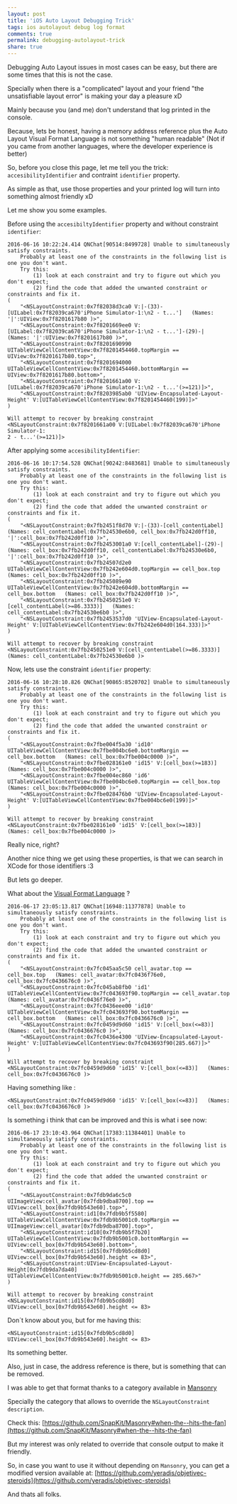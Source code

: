 ```yaml
---
layout: post
title: 'iOS Auto Layout Debugging Trick'
tags: ios autolayout debug log format
comments: true
permalink: debugging-autolayout-trick
share: true
---
```


Debugging Auto Layout issues in most cases can be easy, but there are some times that this is not the case.

Specially when there is a "complicated" layout and your friend "the unsatisfiable layout error" is making your day a pleasure xD

Mainly because you (and me) don't understand that log printed in the console. 

Because, lets be honest, having a memory address reference plus the Auto Layout Visual Format Language is not something "human readable" (Not if you came from another languages, where the developer experience is better)

So, before you close this page, let me tell you the trick: `accesibilityIdentifier` and contraint `identifier` property.

As simple as that, use those properties and your printed log will turn into something almost friendly xD

Let me show you some examples.

Before using the `accesibiltyIdentifier` property and without constraint `identifier`:

``` objc
2016-06-16 10:22:24.414 QNChat[90514:8499728] Unable to simultaneously satisfy constraints.
	Probably at least one of the constraints in the following list is one you don't want. 
	Try this: 
		(1) look at each constraint and try to figure out which you don't expect; 
		(2) find the code that added the unwanted constraint or constraints and fix it. 
(
    "<NSLayoutConstraint:0x7f82038d3ca0 V:|-(33)-[UILabel:0x7f82039ca670'iPhone Simulator-1:\n2 - t...']   (Names: '|':UIView:0x7f8201617b80 )>",
    "<NSLayoutConstraint:0x7f8201669ee0 V:[UILabel:0x7f82039ca670'iPhone Simulator-1:\n2 - t...']-(29)-|   (Names: '|':UIView:0x7f8201617b80 )>",
    "<NSLayoutConstraint:0x7f8201690990 UITableViewCellContentView:0x7f8201454460.topMargin == UIView:0x7f8201617b80.top>",
    "<NSLayoutConstraint:0x7f8201694000 UITableViewCellContentView:0x7f8201454460.bottomMargin == UIView:0x7f8201617b80.bottom>",
    "<NSLayoutConstraint:0x7f8201661a00 V:[UILabel:0x7f82039ca670'iPhone Simulator-1:\n2 - t...'(>=121)]>",
    "<NSLayoutConstraint:0x7f8203985ab0 'UIView-Encapsulated-Layout-Height' V:[UITableViewCellContentView:0x7f8201454460(199)]>"
)

Will attempt to recover by breaking constraint 
<NSLayoutConstraint:0x7f8201661a00 V:[UILabel:0x7f82039ca670'iPhone Simulator-1:
2 - t...'(>=121)]>
```

After applying some `accesibilityIdentifier`:

```objc
2016-06-16 10:17:54.528 QNChat[90242:8483681] Unable to simultaneously satisfy constraints.
	Probably at least one of the constraints in the following list is one you don't want. 
	Try this: 
		(1) look at each constraint and try to figure out which you don't expect; 
		(2) find the code that added the unwanted constraint or constraints and fix it. 
(
    "<NSLayoutConstraint:0x7fb2451f8d70 V:|-(33)-[cell_contentLabel]   (Names: cell_contentLabel:0x7fb24530e6b0, cell_box:0x7fb242d0ff10, '|':cell_box:0x7fb242d0ff10 )>",
    "<NSLayoutConstraint:0x7fb2453001a0 V:[cell_contentLabel]-(29)-|   (Names: cell_box:0x7fb242d0ff10, cell_contentLabel:0x7fb24530e6b0, '|':cell_box:0x7fb242d0ff10 )>",
    "<NSLayoutConstraint:0x7fb24507d2e0 UITableViewCellContentView:0x7fb242e604d0.topMargin == cell_box.top   (Names: cell_box:0x7fb242d0ff10 )>",
    "<NSLayoutConstraint:0x7fb245089e90 UITableViewCellContentView:0x7fb242e604d0.bottomMargin == cell_box.bottom   (Names: cell_box:0x7fb242d0ff10 )>",
    "<NSLayoutConstraint:0x7fb2450251e0 V:[cell_contentLabel(>=86.3333)]   (Names: cell_contentLabel:0x7fb24530e6b0 )>",
    "<NSLayoutConstraint:0x7fb2453537d0 'UIView-Encapsulated-Layout-Height' V:[UITableViewCellContentView:0x7fb242e604d0(164.333)]>"
)

Will attempt to recover by breaking constraint 
<NSLayoutConstraint:0x7fb2450251e0 V:[cell_contentLabel(>=86.3333)]   (Names: cell_contentLabel:0x7fb24530e6b0 )>
```

Now, lets use the constraint `identifier` property:

```objc
2016-06-16 10:28:10.826 QNChat[90865:8520702] Unable to simultaneously satisfy constraints.
	Probably at least one of the constraints in the following list is one you don't want. 
	Try this: 
		(1) look at each constraint and try to figure out which you don't expect; 
		(2) find the code that added the unwanted constraint or constraints and fix it. 
(
    "<NSLayoutConstraint:0x7fbe004f5a30 'id10' UITableViewCellContentView:0x7fbe004bc6e0.bottomMargin == cell_box.bottom   (Names: cell_box:0x7fbe004c0000 )>",
    "<NSLayoutConstraint:0x7fbe028161e0 'id15' V:[cell_box(>=183)]   (Names: cell_box:0x7fbe004c0000 )>",
    "<NSLayoutConstraint:0x7fbe004ec860 'id6' UITableViewCellContentView:0x7fbe004bc6e0.topMargin == cell_box.top   (Names: cell_box:0x7fbe004c0000 )>",
    "<NSLayoutConstraint:0x7fbe028476b0 'UIView-Encapsulated-Layout-Height' V:[UITableViewCellContentView:0x7fbe004bc6e0(199)]>"
)

Will attempt to recover by breaking constraint 
<NSLayoutConstraint:0x7fbe028161e0 'id15' V:[cell_box(>=183)]   (Names: cell_box:0x7fbe004c0000 )>
```

Really nice, right? 

Another nice thing we get using these properties, is that we can search in XCode for those identifiers :3

But lets go deeper.

What about the [Visual Format Language](https://developer.apple.com/library/prerelease/content/documentation/UserExperience/Conceptual/AutolayoutPG/VisualFormatLanguage.html#//apple_ref/doc/uid/TP40010853-CH27-SW3) ?

```objc
2016-06-17 23:05:13.817 QNChat[16948:11377878] Unable to simultaneously satisfy constraints.
	Probably at least one of the constraints in the following list is one you don't want. 
	Try this: 
		(1) look at each constraint and try to figure out which you don't expect; 
		(2) find the code that added the unwanted constraint or constraints and fix it. 
(
    "<NSLayoutConstraint:0x7fc045aa5c50 cell_avatar.top == cell_box.top   (Names: cell_avatar:0x7fc0436f76e0, cell_box:0x7fc0436676c0 )>",
    "<NSLayoutConstraint:0x7fc045ab8fb0 'id1' UITableViewCellContentView:0x7fc043693f90.topMargin == cell_avatar.top   (Names: cell_avatar:0x7fc0436f76e0 )>",
    "<NSLayoutConstraint:0x7fc0436eee00 'id10' UITableViewCellContentView:0x7fc043693f90.bottomMargin == cell_box.bottom   (Names: cell_box:0x7fc0436676c0 )>",
    "<NSLayoutConstraint:0x7fc0459d9d60 'id15' V:[cell_box(<=83)]   (Names: cell_box:0x7fc0436676c0 )>",
    "<NSLayoutConstraint:0x7fc0436e4300 'UIView-Encapsulated-Layout-Height' V:[UITableViewCellContentView:0x7fc043693f90(285.667)]>"
)

Will attempt to recover by breaking constraint 
<NSLayoutConstraint:0x7fc0459d9d60 'id15' V:[cell_box(<=83)]   (Names: cell_box:0x7fc0436676c0 )>
```

Having something like :

```objc
<NSLayoutConstraint:0x7fc0459d9d60 'id15' V:[cell_box(<=83)]   (Names: cell_box:0x7fc0436676c0 )>
```

Is something i think that can be improved and this is what i see now:

```objc
2016-06-17 23:10:43.964 QNChat[17383:11384401] Unable to simultaneously satisfy constraints.
	Probably at least one of the constraints in the following list is one you don't want. 
	Try this: 
		(1) look at each constraint and try to figure out which you don't expect; 
		(2) find the code that added the unwanted constraint or constraints and fix it. 
(
    "<NSLayoutConstraint:0x7fdb9da6c5c0 UIImageView:cell_avatar[0x7fdb9dba8700].top == UIView:cell_box[0x7fdb9b543e60].top>",
    "<NSLayoutConstraint:id1[0x7fdb9b5f5580] UITableViewCellContentView:0x7fdb9b5001c0.topMargin == UIImageView:cell_avatar[0x7fdb9dba8700].top>",
    "<NSLayoutConstraint:id10[0x7fdb9b5f7b20] UITableViewCellContentView:0x7fdb9b5001c0.bottomMargin == UIView:cell_box[0x7fdb9b543e60].bottom>",
    "<NSLayoutConstraint:id15[0x7fdb9b5cd8d0] UIView:cell_box[0x7fdb9b543e60].height <= 83>",
    "<NSLayoutConstraint:UIView-Encapsulated-Layout-Height[0x7fdb9da7da40] UITableViewCellContentView:0x7fdb9b5001c0.height == 285.667>"
)

Will attempt to recover by breaking constraint 
<NSLayoutConstraint:id15[0x7fdb9b5cd8d0] UIView:cell_box[0x7fdb9b543e60].height <= 83>
```

Don´t know about you, but for me having this:

```objc
<NSLayoutConstraint:id15[0x7fdb9b5cd8d0] UIView:cell_box[0x7fdb9b543e60].height <= 83>
```

Its something better. 

Also, just in case, the address reference is there, but is something that can be removed.

I was able to get that format thanks to a category available in [Mansonry](https://github.com/SnapKit/Masonry)

Specially the category that allows to override the `NSLayoutConstraint description`. 

Check this: [https://github.com/SnapKit/Masonry#when-the--hits-the-fan](https://github.com/SnapKit/Masonry#when-the--hits-the-fan)

But my interest was only related to override that console output to make it friendly.

So, in case you want to use it without depending on `Mansonry`, you can get a modified version available at: [https://github.com/yeradis/objetivec-steroids](https://github.com/yeradis/objetivec-steroids)

And thats all folks.
